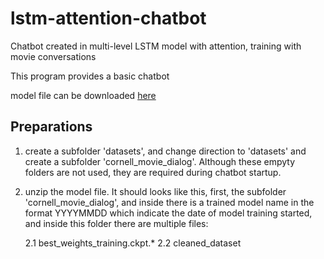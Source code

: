 # lstm-attention-chatbot
Chatbot created in multi-level LSTM model with attention, training with movie conversations

This program provides a basic chatbot

model file can be downloaded [here](https://www.dropbox.com/s/6ybgdw6z0miq0nr/models.zip?dl=0)


## Preparations

1. create a subfolder 'datasets', and change direction to 'datasets' and create a subfolder 'cornell_movie_dialog'. Although these empyty folders are not used, they are required during chatbot startup.

2. unzip the model file. It should looks like this, first, the subfolder 'cornell_movie_dialog', and inside there is a trained model name in the format YYYYMMDD which indicate the date of model training started, and inside this folder there are multiple files:

    2.1 best_weights_training.ckpt.*
    2.2 cleaned_dataset
